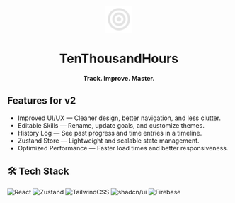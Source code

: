 <div align="center">
  <img width="60px" src="./src/assets/logo.svg" />

  <h1>TenThousandHours</h1>

  <p>
    <strong>Track. Improve. Master.</strong>
  </p>
</div>

## Features for v2

- Improved UI/UX — Cleaner design, better navigation, and less clutter.
- Editable Skills — Rename, update goals, and customize themes.
- History Log — See past progress and time entries in a timeline.
- Zustand Store — Lightweight and scalable state management.
- Optimized Performance — Faster load times and better responsiveness.

## 🛠 Tech Stack

![React](https://img.shields.io/badge/React-20232A?style=for-the-badge&logo=react&logoColor=61DAFB)
![Zustand](https://img.shields.io/badge/🐻_Zustand%20-3C3C3C?style=for-the-badge&logoColor=white)
![TailwindCSS](https://img.shields.io/badge/Tailwind-38B2AC?style=for-the-badge&logo=tailwind-css&logoColor=white)
![shadcn/ui](https://img.shields.io/badge/shadcn%2Fui-000000?style=for-the-badge&logo=radix-ui&logoColor=white)
![Firebase](https://img.shields.io/badge/Firebase-FFCA28?style=for-the-badge&logo=firebase&logoColor=black)

